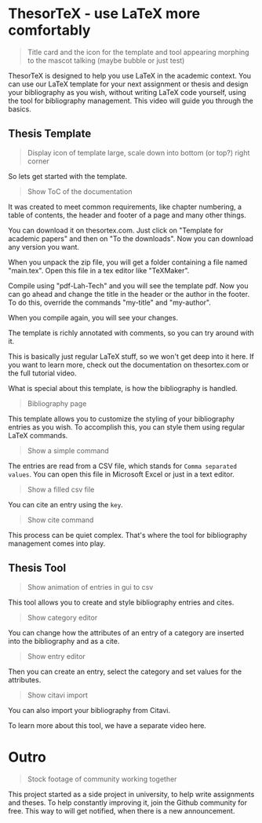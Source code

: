 # ThesorTeX - use LaTeX more comfortably

> Title card and the icon for the template and tool appearing
> morphing to the mascot talking (maybe bubble or just test)

ThesorTeX is designed to help you use LaTeX in the academic context. You can use our LaTeX template for your next assignment or thesis and design your bibliography as you wish, without writing LaTeX code yourself, using the tool for bibliography management. This video will guide you through the basics.

## Thesis Template

> Display icon of template large, scale down into bottom (or top?) right corner

So lets get started with the template.

> Show ToC of the documentation

It was created to meet common requirements, like chapter numbering, a table of contents, the header and footer of a page and many other things.

You can download it on thesortex.com. Just click on "Template for academic papers" and then on "To the downloads". Now you can download any version you want.

When you unpack the zip file, you will get a folder containing a file named "main.tex". Open this file in a tex editor like "TeXMaker".

Compile using "pdf-Lah-Tech" and you will see the template pdf. Now you can go ahead and change the title in the header or the author in the footer. To do this, override the commands "my-title" and "my-author". 

When you compile again, you will see your changes.

The template is richly annotated with comments, so you can try around with it.

This is basically just regular LaTeX stuff, so we won't get deep into it here. If you want to learn more, check out the documentation on thesortex.com or the full tutorial video.

What is special about this template, is how the bibliography is handled.

> Bibliography page

This template allows you to customize the styling of your bibliography entries as you wish. To accomplish this, you can style them using regular LaTeX commands.

> Show a simple command

The entries are read from a CSV file, which stands for `Comma separated values`. You can open this file in Microsoft Excel or just in a text editor.

> Show a filled csv file

You can cite an entry using the `key`.

> Show cite command

This process can be quiet complex. That's where the tool for bibliography management comes into play.

## Thesis Tool

> Show animation of entries in gui to csv

This tool allows you to create and style bibliography entries and cites. 

> Show category editor

You can change how the attributes of an entry of a category are inserted into the bibliography and as a cite. 

> Show entry editor

Then you can create an entry, select the category and set values for the attributes.

> Show citavi import

You can also import your bibliography from Citavi.

To learn more about this tool, we have a separate video here.

# Outro

> Stock footage of community working together

This project started as a side project in university, to help write assignments and theses. To help constantly improving it, join the Github community for free. This way to will get notified, when there is a new announcement.
